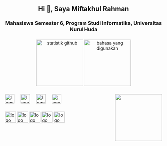 <h2 align="center">Hi 👋, Saya Miftakhul Rahman</h2>
<h3 align="center">Mahasiswa Semester 6, Program Studi Informatika, Universitas Nurul Huda</h3>

###
<div align="center">
  <img src="https://github-readme-stats.vercel.app/api?username=MiftakhulRahman&hide_title=false&hide_rank=false&show_icons=true&include_all_commits=true&count_private=true&disable_animations=false&theme=dracula&locale=en&hide_border=false&hide_rank=true&rank_icon=github" height="150" alt="statistik github"  />
  <img src="https://github-readme-stats.vercel.app/api/top-langs?username=MiftakhulRahman&locale=en&hide_title=false&layout=compact&card_width=320&langs_count=5&theme=dracula&hide_border=false" height="150" alt="bahasa yang digunakan"  />
</div>

###
<img align="right" height="150" src="https://jmp.sh/gzSxKKlB">

###
<div align="left">
  <img src="https://cdn.jsdelivr.net/gh/devicons/devicon/icons/php/php-original.svg" height="30" alt="logo php"  />
  <img width="12" />
  <img src="https://cdn.jsdelivr.net/gh/devicons/devicon/icons/python/python-original.svg" height="30" alt="logo python"  />
  <img width="12" />
  <img src="https://upload.wikimedia.org/wikipedia/commons/thumb/9/9a/Laravel.svg/75px-Laravel.svg.png" height="30" alt="logo laravel"  />
  <img width="12" />
  <img src="https://cdn.jsdelivr.net/gh/devicons/devicon/icons/mysql/mysql-original.svg" height="30" alt="logo mysql"  />
</div>

###
<div align="left">
  <a href="https://github.com/MiftakhulRahman" target="_blank">
    <img src="https://img.shields.io/static/v1?message=Github&logo=github&label=&color=181717&logoColor=white&labelColor=&style=for-the-badge" height="35" alt="logo github"  />
  </a>
  <a href="https://www.instagram.com/m_rahman08/" target="_blank">
    <img src="https://img.shields.io/static/v1?message=Instagram&logo=instagram&label=&color=E4405F&logoColor=white&labelColor=&style=for-the-badge" height="35" alt="logo instagram"  />
  </a>
  <a href="https://web.facebook.com/miftakhul.rahman.75" target="_blank">
    <img src="https://img.shields.io/static/v1?message=Facebook&logo=facebook&label=&color=1877F2&logoColor=white&labelColor=&style=for-the-badge" height="35" alt="logo facebook"  />
  </a>
  <a href="https://wa.me/+6285768959398" target="_blank">
    <img src="https://img.shields.io/static/v1?message=Whatsapp&logo=whatsapp&label=&color=25D366&logoColor=white&labelColor=&style=for-the-badge" height="35" alt="logo whatsapp"  />
  </a>
  <a href="mailto:miftakhulr@student.unuha.ac.id" target="_blank">
    <img src="https://img.shields.io/static/v1?message=Email&logo=gmail&label=&color=D14836&logoColor=white&labelColor=&style=for-the-badge" height="35" alt="logo email"  />
  </a>
</div>

###
<br clear="both">
